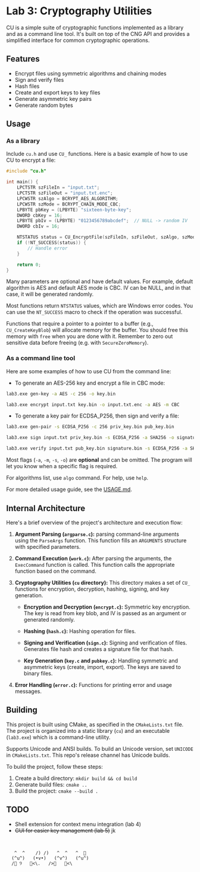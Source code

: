 # Lab 3: Cryptography Utilities

CU is a simple suite of cryptographic functions implemented as a library and as a command line tool. It's built on top of the CNG API and provides a simplified interface for common cryptographic operations.

## Features

- Encrypt files using symmetric algorithms and chaining modes
- Sign and verify files
- Hash files
- Create and export keys to key files
- Generate asymmetric key pairs
- Generate random bytes

## Usage

### As a library

Include `cu.h` and use `CU_` functions. Here is a basic example of how to use CU to encrypt a file:

```c
#include "cu.h"

int main() {
    LPCTSTR szFileIn = "input.txt";
    LPCTSTR szFileOut = "input.txt.enc";
    LPCWSTR szAlgo = BCRYPT_AES_ALGORITHM;
    LPCWSTR szMode = BCRYPT_CHAIN_MODE_CBC;
    LPBYTE pbKey = (LPBYTE) "sixteen-byte-key";
    DWORD cbKey = 16;
    LPBYTE pbIv = (LPBYTE) "0123456789abcdef";  // NULL -> random IV
    DWORD cbIv = 16;

    NTSTATUS status = CU_EncryptFile(szFileIn, szFileOut, szAlgo, szMode, pbKey, cbKey, pbIv, cbIv);
    if (!NT_SUCCESS(status)) {
        // Handle error
    }

    return 0;
}
```

Many parameters are optional and have default values. For example, default algorithm is AES and default AES mode is CBC. IV can be NULL, and in that case, it will be generated randomly.

Most functions return `NTSTATUS` values, which are Windows error codes. You can use the `NT_SUCCESS` macro to check if the operation was successful.

Functions that require a pointer to a pointer to a buffer (e.g., `CU_CreateKeyBlob`) will allocate memory for the buffer. You should free this memory with `free` when you are done with it. Remember to zero out sensitive data before freeing (e.g. with `SecureZeroMemory`).

### As a command line tool

Here are some examples of how to use CU from the command line:

- To generate an AES-256 key and encrypt a file in CBC mode:

```bash
lab3.exe gen-key -a AES -c 256 -o key.bin
```

```bash
lab3.exe encrypt input.txt key.bin -o input.txt.enc -a AES -m CBC
```

- To generate a key pair for ECDSA_P256, then sign and verify a file:

```bash
lab3.exe gen-pair -s ECDSA_P256 -c 256 priv_key.bin pub_key.bin
```

```bash
lab3.exe sign input.txt priv_key.bin -s ECDSA_P256 -a SHA256 -o signature.bin
```

```bash
lab3.exe verify input.txt pub_key.bin signature.bin -s ECDSA_P256 -a SHA256
```

Most flags (`-a`, `-m`, `-s`, `-o`) are **optional** and can be omitted. The program will let you know when a specific flag is required.

For algorithms list, use `algo` command. For help, use `help`.

For more detailed usage guide, see the [USAGE.md](USAGE.md).


## Internal Architecture

Here's a brief overview of the project's architecture and execution flow:

1. **Argument Parsing (`argparse.c`):** parsing command-line arguments using the `ParseArgs` function. This function fills an `ARGUMENTS` structure with specified parameters.

2. **Command Execution (`work.c`):** After parsing the arguments, the `ExecCommand` function is called. This function calls the appropriate function based on the command.

3. **Cryptography Utilities (`cu` directory):** This directory makes a set of `CU_` functions for encryption, decryption, hashing, signing, and key generation.

    - **Encryption and Decryption (`encrypt.c`):** Symmetric key encryption. The key is read from key blob, and IV is passed as an argument or generated randomly.

    - **Hashing (`hash.c`):** Hashing operation for files.

    - **Signing and Verification (`sign.c`):** Signing and verification of files. Generates file hash and creates a signature file for that hash.

    - **Key Generation (`key.c` and `pubkey.c`):** Handling symmetric and asymmetric keys (create, import, export). The keys are saved to binary files.

4. **Error Handling (`error.c`):** Functions for printing error and usage messages.


## Building

This project is built using CMake, as specified in the `CMakeLists.txt` file. The project is organized into a static library (`cu`) and an executable (`lab3.exe`) which is a command-line utility.

Supports Unicode and ANSI builds. To build an Unicode version, set `UNICODE` in `CMakeLists.txt`. This repo's release channel has Unicode builds.

To build the project, follow these steps:

1. Create a build directory: `mkdir build && cd build`
2. Generate build files: `cmake ..`
3. Build the project: `cmake --build .`

## TODO

- Shell extension for context menu integration (lab 4)
- ~~GUI for easier key management (lab 5)~~ jk

<br>

       ^  ^    /) /)   ^  ^   ^  🎀
      (^u^)   (•v•)   (^v^)   (^u^)
      /🍜 Ⳋ   🍱<\.   />🍘   🍡<\